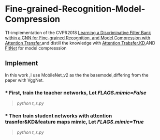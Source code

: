 # Fine-grained-Recognition-Model-Compression


Tf-implementation of the CVPR2018 [Learning a Discriminative Filter Bank within a CNN for Fine-grained Recognition, and Model Compression with Attention Transfer](https://arxiv.org/abs/1611.09932),and distill the knowledge with [Attention Trabsfer]( https://arxiv.org/abs/1612.03928),[KD](https://arxiv.org/pdf/1503.02531.pdf),AND [FitNet](https://arxiv.org/pdf/1412.6550.pdf) for model compresssion

## Implement

In this work ,I use MobileNet_v2 as the the basemodel,differing from the paper with VggNet.

### * First, train the teacher networks, Let *FLAGS.mimic=False*
  >*python t_s.py*
  
### * Then train student networks with attention trasnfer&KD&feature maps mimic, Let *FLAGS.mimic=True*
  >*python t_s.py*

